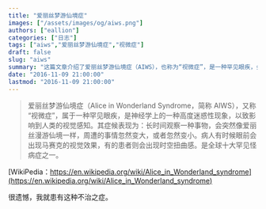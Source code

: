 ```yaml
---
title: "爱丽丝梦游仙境症"
images: ["/assets/images/og/aiws.png"]
authors: ["eallion"]
categories: ["日志"]
tags: ["aiws","爱丽丝梦游仙境症","视微症"]
draft: false
slug: "aiws"
summary: "这篇文章介绍了爱丽丝梦游仙境症（AIWS），也称为“视微症”，是一种罕见眼疾，会影响人类的视觉感知。症状包括长时间观察事物后，周围的事物突然变大或变小，有时眼前会出现马赛克的视觉效果，或者出现时空扭曲感。这是全球十大罕见怪病之一。作者提到自己患有这种病，无法治愈。"
date: "2016-11-09 21:00:00"
lastmod: "2016-11-09 21:00:00"
---
```


> 爱丽丝梦游仙境症（Alice in Wonderland Syndrome，简称 AIWS），又称 “视微症”，属于一种罕见眼疾，是神经学上的一种高度迷惑性现象，以致影响到人类的视觉感知。其症候表现为：长时间观察一种事物，会突然像爱丽丝漫游仙境一样，周遭的事情忽然变大，或者忽然变小。病人有时候眼前会出现马赛克的视觉效果，有的患者则会出现时空扭曲感。是全球十大罕见怪病症之一。

[WikiPedia：https://en.wikipedia.org/wiki/Alice_in_Wonderland_syndrome](https://en.wikipedia.org/wiki/Alice_in_Wonderland_syndrome)

很遗憾，我就患有这种不治之症。
